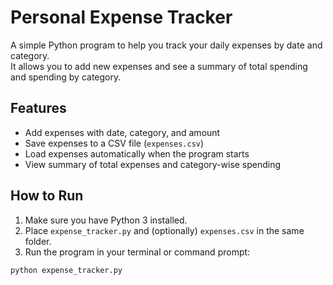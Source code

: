 # Personal Expense Tracker

A simple Python program to help you track your daily expenses by date and category.  
It allows you to add new expenses and see a summary of total spending and spending by category.

## Features

- Add expenses with date, category, and amount
- Save expenses to a CSV file (`expenses.csv`)
- Load expenses automatically when the program starts
- View summary of total expenses and category-wise spending

## How to Run

1. Make sure you have Python 3 installed.
2. Place `expense_tracker.py` and (optionally) `expenses.csv` in the same folder.
3. Run the program in your terminal or command prompt:

```bash
python expense_tracker.py
